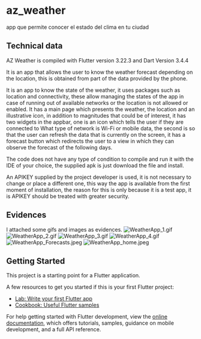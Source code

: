# az_weather

app que permite conocer el estado del clima en tu ciudad

## Technical data
AZ Weather is compiled with Flutter version 3.22.3 and Dart Version 3.4.4

It is an app that allows the user to know the weather forecast depending on the location, this is 
obtained from part of the data provided by the phone.

It is an app to know the state of the weather, it uses packages such as location and connectivity, 
these allow managing the states of the app in case of running out of available networks or the 
location is not allowed or enabled.
It has a main page which presents the weather, the location and an illustrative icon, in addition 
to magnitudes that could be of interest, it has two widgets in the appbar, one is an icon which 
tells the user if they are connected to What type of network is Wi-Fi or mobile data, the second 
is so that the user can refresh the data that is currently on the screen, it has a forecast button 
which redirects the user to a view in which they can observe the forecast of the following days.

The code does not have any type of condition to compile and run it with the IDE of your choice, 
the supplied apk is just download the file and install.

An APIKEY supplied by the project developer is used, it is not necessary to change or place a 
different one, this way the app is available from the first moment of installation, the reason for 
this is only because it is a test app, it is APIKEY should be treated with greater security.

## Evidences

I attached some gifs and images as evidences.
![WeatherApp_1.gif](evidences%2FWeatherApp_1.gif)
![WeatherApp_2.gif](evidences%2FWeatherApp_2.gif)
![WeatherApp_3.gif](evidences%2FWeatherApp_3.gif)
![WeatherApp_4.gif](evidences%2FWeatherApp_4.gif)
![WeatherApp_Forecasts.jpeg](evidences%2FWeatherApp_Forecasts.jpeg)
![WeatherApp_home.jpeg](evidences%2FWeatherApp_home.jpeg)

## Getting Started

This project is a starting point for a Flutter application.

A few resources to get you started if this is your first Flutter project:

- [Lab: Write your first Flutter app](https://docs.flutter.dev/get-started/codelab)
- [Cookbook: Useful Flutter samples](https://docs.flutter.dev/cookbook)

For help getting started with Flutter development, view the
[online documentation](https://docs.flutter.dev/), which offers tutorials,
samples, guidance on mobile development, and a full API reference.
